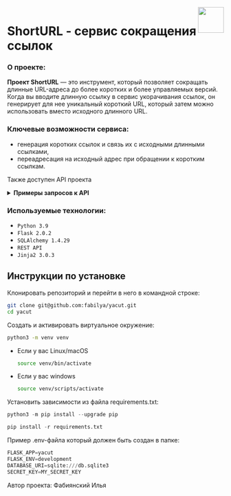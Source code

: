 <img src="https://github.com/fabilya/yacut/blob/master/yacut/static/img/logo.png?raw=true" align="right" height="60" />

# ShortURL - cервис сокращения ссылок

### О проекте:

<b>Проект ShortURL</b> — это инструмент, который позволяет сокращать длинные URL-адреса до более коротких и более управляемых версий. Когда вы вводите длинную ссылку в сервис укорачивания ссылок, он генерирует для нее уникальный короткий URL, который затем можно использовать вместо исходного длинного URL.

### Ключевые возможности сервиса:

- генерация коротких ссылок и связь их с исходными длинными ссылками,
- переадресация на исходный адрес при обращении к коротким ссылкам.

Также доступен API проекта

<details><summary><b>Примеры запросов к API</b></summary>

- Генерация короткой ссылки: 
    ```SQL
  POST /api/id/
    {
      'url': 'string',
      'custom_id': 'string'
    }
    ```

- Получение оригинальной ссылки по указанному короткому идентификатору:
    ```SQL
    GET /api/id/{short_id}/
    ```
</details>


### Используемые технологии:

- `Python 3.9`
- `Flask 2.0.2`
- `SQLAlchemy 1.4.29`
- `REST API`
- `Jinja2 3.0.3`



## Инструкции по установке

Клонировать репозиторий и перейти в него в командной строке:

```Bash
git clone git@github.com:fabilya/yacut.git
cd yacut
```

Cоздать и активировать виртуальное окружение:

```Bash
python3 -m venv venv
```

* Если у вас Linux/macOS

    ```Bash
    source venv/bin/activate
    ```

* Если у вас windows

    ```Bash
    source venv/scripts/activate
    ```

Установить зависимости из файла requirements.txt:

```Python
python3 -m pip install --upgrade pip
```

```Python
pip install -r requirements.txt
```

Пример .env-файла который должен быть создан в папке:
```SQL
FLASK_APP=yacut
FLASK_ENV=development
DATABASE_URI=sqlite:///db.sqlite3
SECRET_KEY=MY_SECRET_KEY
```

Автор проекта:
Фабиянский Илья
